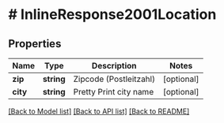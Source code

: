 # # InlineResponse2001Location

## Properties

Name | Type | Description | Notes
------------ | ------------- | ------------- | -------------
**zip** | **string** | Zipcode (Postleitzahl) | [optional]
**city** | **string** | Pretty Print city name | [optional]

[[Back to Model list]](../../README.md#models) [[Back to API list]](../../README.md#endpoints) [[Back to README]](../../README.md)
